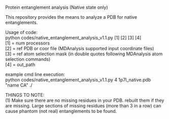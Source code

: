 Protein entanglement analysis (Native state only)

This repository provides the means to analyze a PDB for native entanglements.

Usage of code:  
python codes/native_entanglement_analysis_v1.1.py [1] [2] [3] [4]  
[1] = num processors  
[2] = ref PDB or coor file (MDAnalysis supported input coordinate files)  
[3] = ref atom selection mask (in double quotes following MDAnalysis atom selection commands)  
[4] = out_path  

example cmd line execution:  
python codes/native_entanglement_analysis_v1.1.py 4 1p7l_native.pdb "name CA" ./  

THINGS TO NOTE:  
(1) Make sure there are no missing residues in your PDB. rebuilt them if they are missing. Large sections of missing residues (more than 3 in a row) can cause phantom (not real) entanglements to be found.  
